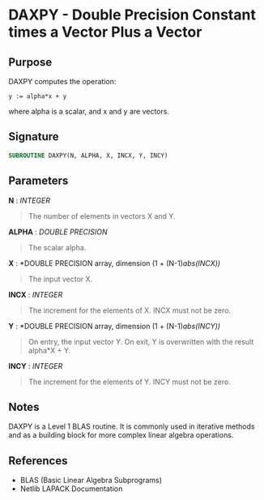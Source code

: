 # DAXPY - Double Precision Constant times a Vector Plus a Vector

## Purpose

DAXPY computes the operation:

```
y := alpha*x + y
```

where alpha is a scalar, and x and y are vectors.

## Signature

```fortran
SUBROUTINE DAXPY(N, ALPHA, X, INCX, Y, INCY)
```

## Parameters

**N** : *INTEGER*
> The number of elements in vectors X and Y.

**ALPHA** : *DOUBLE PRECISION*
> The scalar alpha.

**X** : *DOUBLE PRECISION array, dimension (1 + (N-1)*abs(INCX))*
> The input vector X.

**INCX** : *INTEGER*
> The increment for the elements of X. INCX must not be zero.

**Y** : *DOUBLE PRECISION array, dimension (1 + (N-1)*abs(INCY))*
> On entry, the input vector Y. On exit, Y is overwritten with the result alpha*X + Y.

**INCY** : *INTEGER*
> The increment for the elements of Y. INCY must not be zero.

## Notes

DAXPY is a Level 1 BLAS routine. It is commonly used in iterative methods and as a building block for more complex linear algebra operations.

## References

- BLAS (Basic Linear Algebra Subprograms)
- Netlib LAPACK Documentation
